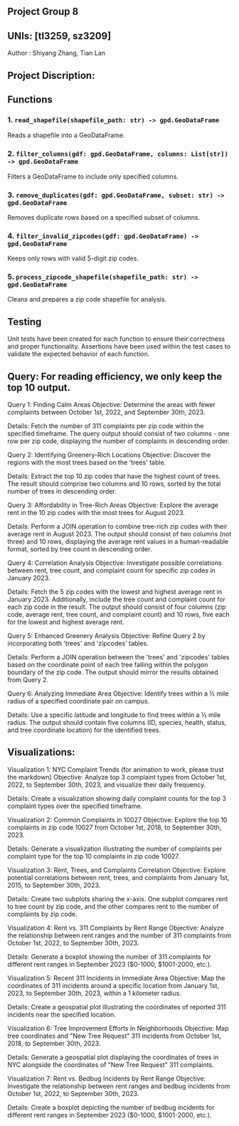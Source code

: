 ## ﻿Project Group 8
## UNIs: [tl3259, sz3209]
Author : Shiyang Zhang, Tian Lan

## Project Discription:
## Functions

### 1. `read_shapefile(shapefile_path: str) -> gpd.GeoDataFrame`

Reads a shapefile into a GeoDataFrame.

### 2. `filter_columns(gdf: gpd.GeoDataFrame, columns: List[str]) -> gpd.GeoDataFrame`

Filters a GeoDataFrame to include only specified columns.

### 3. `remove_duplicates(gdf: gpd.GeoDataFrame, subset: str) -> gpd.GeoDataFrame`

Removes duplicate rows based on a specified subset of columns.

### 4. `filter_invalid_zipcodes(gdf: gpd.GeoDataFrame) -> gpd.GeoDataFrame`

Keeps only rows with valid 5-digit zip codes.

### 5. `process_zipcode_shapefile(shapefile_path: str) -> gpd.GeoDataFrame`

Cleans and prepares a zip code shapefile for analysis.

## Testing

Unit tests have been created for each function to ensure their correctness and proper functionality. Assertions have been used within the test cases to validate the expected behavior of each function.

## Query: For reading efficiency, we only keep the top 10 output.
Query 1: Finding Calm Areas
Objective: Determine the areas with fewer complaints between October 1st, 2022, and September 30th, 2023.

Details: Fetch the number of 311 complaints per zip code within the specified timeframe. The query output should consist of two columns - one row per zip code, displaying the number of complaints in descending order.

Query 2: Identifying Greenery-Rich Locations
Objective: Discover the regions with the most trees based on the 'trees' table.

Details: Extract the top 10 zip codes that have the highest count of trees. The result should comprise two columns and 10 rows, sorted by the total number of trees in descending order.

Query 3: Affordability in Tree-Rich Areas
Objective: Explore the average rent in the 10 zip codes with the most trees for August 2023.

Details: Perform a JOIN operation to combine tree-rich zip codes with their average rent in August 2023. The output should consist of two columns (not three) and 10 rows, displaying the average rent values in a human-readable format, sorted by tree count in descending order.

Query 4: Correlation Analysis
Objective: Investigate possible correlations between rent, tree count, and complaint count for specific zip codes in January 2023.

Details: Fetch the 5 zip codes with the lowest and highest average rent in January 2023. Additionally, include the tree count and complaint count for each zip code in the result. The output should consist of four columns (zip code, average rent, tree count, and complaint count) and 10 rows, five each for the lowest and highest average rent.

Query 5: Enhanced Greenery Analysis
Objective: Refine Query 2 by incorporating both 'trees' and 'zipcodes' tables.

Details: Perform a JOIN operation between the 'trees' and 'zipcodes' tables based on the coordinate point of each tree falling within the polygon boundary of the zip code. The output should mirror the results obtained from Query 2.

Query 6: Analyzing Immediate Area
Objective: Identify trees within a ½ mile radius of a specified coordinate pair on campus.

Details: Use a specific latitude and longitude to find trees within a ½ mile radius. The output should contain five columns (ID, species, health, status, and tree coordinate location) for the identified trees.

## Visualizations:
Visualization 1: NYC Complaint Trends (for animation to work, please trust the markdown)
Objective: Analyze top 3 complaint types from October 1st, 2022, to September 30th, 2023, and visualize their daily frequency.

Details: Create a visualization showing daily complaint counts for the top 3 complaint types over the specified timeframe.

Visualization 2: Common Complaints in 10027
Objective: Explore the top 10 complaints in zip code 10027 from October 1st, 2018, to September 30th, 2023.

Details: Generate a visualization illustrating the number of complaints per complaint type for the top 10 complaints in zip code 10027.

Visualization 3: Rent, Trees, and Complaints Correlation
Objective: Explore potential correlations between rent, trees, and complaints from January 1st, 2015, to September 30th, 2023.

Details: Create two subplots sharing the x-axis. One subplot compares rent to tree count by zip code, and the other compares rent to the number of complaints by zip code.

Visualization 4: Rent vs. 311 Complaints by Rent Range
Objective: Analyze the relationship between rent ranges and the number of 311 complaints from October 1st, 2022, to September 30th, 2023.

Details: Generate a boxplot showing the number of 311 complaints for different rent ranges in September 2023 ($0-1000, $1001-2000, etc.).

Visualization 5: Recent 311 Incidents in Immediate Area
Objective: Map the coordinates of 311 incidents around a specific location from January 1st, 2023, to September 30th, 2023, within a 1 kilometer radius.

Details: Create a geospatial plot illustrating the coordinates of reported 311 incidents near the specified location.

Visualization 6: Tree Improvement Efforts in Neighborhoods
Objective: Map tree coordinates and "New Tree Request" 311 incidents from October 1st, 2018, to September 30th, 2023.

Details: Generate a geospatial plot displaying the coordinates of trees in NYC alongside the coordinates of "New Tree Request" 311 complaints.

Visualization 7: Rent vs. Bedbug Incidents by Rent Range
Objective: Investigate the relationship between rent ranges and bedbug incidents from October 1st, 2022, to September 30th, 2023.

Details: Create a boxplot depicting the number of bedbug incidents for different rent ranges in September 2023 ($0-1000, $1001-2000, etc.).
